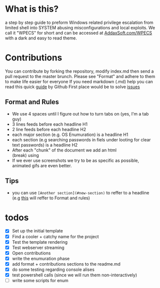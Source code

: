 # What is this?
a step by step guide to preform Windows related privilege escalation from limited shell into SYSTEM abusing misconfigurations and local exploits.
We call it "WPECS" for short and can be accessed at [AddaxSoft.com/WPECS](https://addaxsoft.com/wpecs) with a dark and easy to read theme.



# Contributions
You can contribute by forking the repository, modify index.md then send a pull request to the master brunch.
Please see "Format" and adhere to them to make life easier for everyone
If you need markdown (.md) help you can read this quick [guide](https://guides.github.com/features/mastering-markdown/) by Github
First place would be to solve [issues](https://github.com/AddaxSoft/OSWindowsPrivEscalation/issues)


## Format and Rules
- We use 4 spaces until I figure out how to turn tabs on (yes, I'm a tab guy)
- 3 lines feeds before each headline H1
- 2 line feeds before each headline H2
- each major section (e.g. OS Enumuration) is a headline H1
- each section (e.g searching passwords in fiels under looting for clear text passwords) is a headline H2
- After each "chunk" of the document we add an html <br> (break) using
- If we ever use screenshots we try to be as specific as possible, animated gifs are even better.


## Tips
- you can use `[Another section](#new-section)` to reffer to a headline (e.g [this](#Format-and-Rules) will reffer to Format and rules)



# todos
- [x] Set up the initial  template
- [x] Find a cooler + catchy name for the project
- [x] Test the template rendering
- [x] Test webserver streaming
- [x] Open contributions
- [x] write the enumuration phase
- [x] add format + contributions sections to the readme.md
- [x] do some testing regarding console alises 
- [x] test powershell calls (since we will run them non-interactively)
- [ ] write some scripts for enum